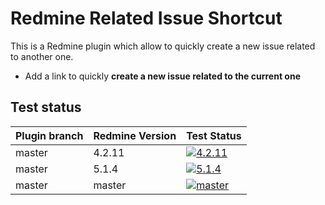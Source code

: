 # Redmine Related Issue Shortcut

This is a Redmine plugin which allow to quickly create a new issue related to another one.

* Add a link to quickly **create a new issue related to the current one**

## Test status

| Plugin branch | Redmine Version | Test Status       |
|---------------|-----------------|-------------------|
| master        | 4.2.11          | [![4.2.11][1]][5] |
| master        | 5.1.4           | [![5.1.4][2]][5]  |
| master        | master          | [![master][3]][5] |

[1]: https://github.com/nanego/redmine_related_issue_shortcut/actions/workflows/4_2_11.yml/badge.svg
[2]: https://github.com/nanego/redmine_related_issue_shortcut/actions/workflows/5_1_4.yml/badge.svg
[3]: https://github.com/nanego/redmine_related_issue_shortcut/actions/workflows/master.yml/badge.svg
[5]: https://github.com/nanego/redmine_related_issue_shortcut/actions
